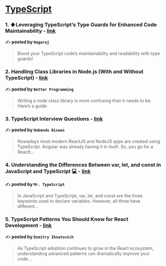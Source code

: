 
<h1><a href=https://medium.com/tag/typescript-tips/recommended target="_blank" rel="noopener noreferrer">TypeScript</a></h1>
<h3>1. ⬆️Leveraging TypeScript’s Type Guards for Enhanced Code Maintainability - <a href="https://medium.com/@nagarajvela/️leveraging-typescripts-type-guards-for-enhanced-code-maintainability-c877e25aa2f6" target="_blank" rel="noopener noreferrer">link</a></h3>

✍️ **posted by `Nagaraj`**

<blockquote>Boost your TypeScript code’s maintainability and readability with type guards!</blockquote>

<h3>2. Handling Class Libraries in Node.js (With and Without TypeScript) - <a href="https://medium.com/better-programming/handling-class-libraries-in-node-js-with-and-without-typescript-39b73b2186b6" target="_blank" rel="noopener noreferrer">link</a></h3>

✍️ **posted by `Better Programming`**

<blockquote>Writing a node class library is more confusing than it needs to be. Here’s a guide</blockquote>

<h3>3. TypeScript Interview Questions - <a href="https://medium.com/@nabendu82/typescript-interview-questions-80d4bb1e9733" target="_blank" rel="noopener noreferrer">link</a></h3>

✍️ **posted by `Nabendu Biswas`**

<blockquote>Nowadays most modern ReactJS and NodeJS apps are created using TypeScript. Angular was already having it in-built. So, you go for a Reactt…</blockquote>

<h3>4. Understanding the Differences Between var, let, and const in JavaScript and TypeScript 💻 - <a href="https://medium.com/@robinviktorsson/understanding-the-differences-between-var-let-and-const-in-javascript-and-typescript-0ddd90c0b672" target="_blank" rel="noopener noreferrer">link</a></h3>

✍️ **posted by `Mr. TypeScript`**

<blockquote>In JavaScript and TypeScript, var, let, and const are the three keywords used to declare variables. However, all three have different…</blockquote>

<h3>5. TypeScript Patterns You Should Know for React Development - <a href="https://medium.com/@ignatovich.dm/typescript-patterns-you-should-know-for-react-development-d43129494027" target="_blank" rel="noopener noreferrer">link</a></h3>

✍️ **posted by `Dzmitry Ihnatovich`**

<blockquote>As TypeScript adoption continues to grow in the React ecosystem, understanding advanced patterns can dramatically improve your code…</blockquote>

